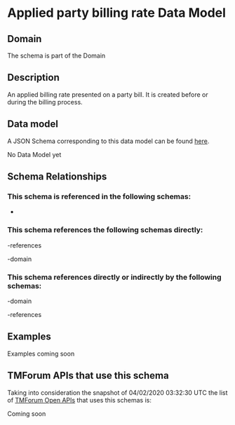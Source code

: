 # Applied party billing rate Data Model

## Domain

The  schema is part of the  Domain

## Description

An applied billing rate presented on a party bill. It is created before or during the billing process.

## Data model

A JSON Schema corresponding to this data model can be found
[here](https://github.com/tmforum-rand/schemas/blob/candidates/Customer/AppliedPartyBillingRate.schema.json).

No Data Model yet

## Schema Relationships

### This schema is referenced in the following schemas:

-

### This schema references the following schemas directly:

-references

-domain

### This schema references directly or indirectly by the following schemas:

-domain

-references



## Examples

Examples coming soon

## TMForum APIs that use this schema

Taking into consideration the snapshot of 04/02/2020 03:32:30 UTC the list of [TMForum Open APIs](https://www.tmforum.org/open-apis/) that uses this schemas is:

Coming soon